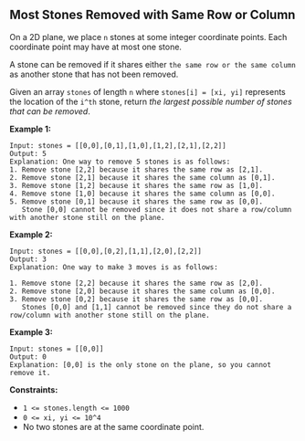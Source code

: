 ## Most Stones Removed with Same Row or Column

On a 2D plane, we place `n` stones at some integer coordinate points.
Each coordinate point may have at most one stone.

A stone can be removed if it shares either `the same row or the same column` as another stone that has not been removed.

Given an array `stones` of length `n` where `stones[i] = [xi, yi]` represents the location of the `i^th` stone,
return *the largest possible number of stones that can be removed*.

__Example 1:__

```
Input: stones = [[0,0],[0,1],[1,0],[1,2],[2,1],[2,2]]
Output: 5
Explanation: One way to remove 5 stones is as follows:
1. Remove stone [2,2] because it shares the same row as [2,1].
2. Remove stone [2,1] because it shares the same column as [0,1].
3. Remove stone [1,2] because it shares the same row as [1,0].
4. Remove stone [1,0] because it shares the same column as [0,0].
5. Remove stone [0,1] because it shares the same row as [0,0].
   Stone [0,0] cannot be removed since it does not share a row/column with another stone still on the plane.
```

__Example 2:__

```
Input: stones = [[0,0],[0,2],[1,1],[2,0],[2,2]]
Output: 3
Explanation: One way to make 3 moves is as follows:

1. Remove stone [2,2] because it shares the same row as [2,0].
2. Remove stone [2,0] because it shares the same column as [0,0].
3. Remove stone [0,2] because it shares the same row as [0,0].
   Stones [0,0] and [1,1] cannot be removed since they do not share a row/column with another stone still on the plane.
```

__Example 3:__

```
Input: stones = [[0,0]]
Output: 0
Explanation: [0,0] is the only stone on the plane, so you cannot remove it.
```

__Constraints:__

* `1 <= stones.length <= 1000`
* `0 <= xi, yi <= 10^4`
* No two stones are at the same coordinate point. 
